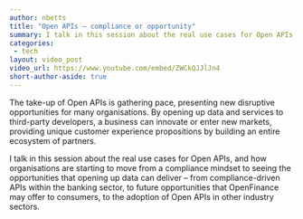 ```yaml
---
author: nbetts
title: "Open APIs – compliance or opportunity"
summary: I talk in this session about the real use cases for Open APIs, and how organisations are starting to move from a compliance mindset to seeing the opportunities that opening up data can deliver – from compliance-driven APIs within the banking sector, to future opportunities that OpenFinance may offer to consumers, to the adoption of Open APIs in other industry sectors.
categories:
 - tech
layout: video_post
video_url: https://www.youtube.com/embed/ZWCkQJJlJn4
short-author-aside: true
---
```


The take-up of Open APIs is gathering pace, presenting new disruptive opportunities for many organisations. By opening up data and services to third-party developers, a business can innovate or enter new markets, providing unique customer experience propositions by building an entire ecosystem of partners.

I talk in this session about the real use cases for Open APIs, and how organisations are starting to move from a compliance mindset to seeing the opportunities that opening up data can deliver – from compliance-driven APIs within the banking sector, to future opportunities that OpenFinance may offer to consumers, to the adoption of Open APIs in other industry sectors.
